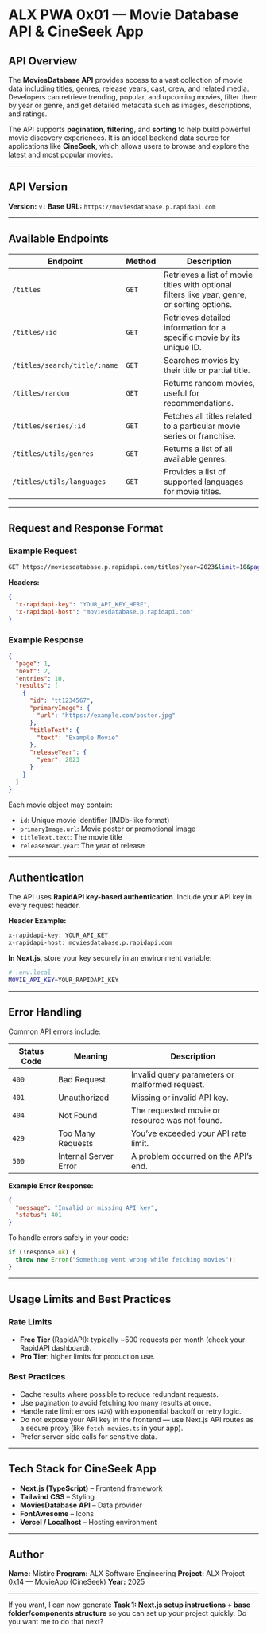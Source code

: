 
# ALX PWA 0x01 — Movie Database API & CineSeek App

## API Overview

The **MoviesDatabase API** provides access to a vast collection of movie data including titles, genres, release years, cast, crew, and related media. Developers can retrieve trending, popular, and upcoming movies, filter them by year or genre, and get detailed metadata such as images, descriptions, and ratings.

The API supports **pagination**, **filtering**, and **sorting** to help build powerful movie discovery experiences.
It is an ideal backend data source for applications like **CineSeek**, which allows users to browse and explore the latest and most popular movies.

---

## API Version

**Version:** `v1`
**Base URL:** `https://moviesdatabase.p.rapidapi.com`

---

## Available Endpoints

| Endpoint                     | Method | Description                                                                                  |
| ---------------------------- | ------ | -------------------------------------------------------------------------------------------- |
| `/titles`                    | `GET`  | Retrieves a list of movie titles with optional filters like year, genre, or sorting options. |
| `/titles/:id`                | `GET`  | Retrieves detailed information for a specific movie by its unique ID.                        |
| `/titles/search/title/:name` | `GET`  | Searches movies by their title or partial title.                                             |
| `/titles/random`             | `GET`  | Returns random movies, useful for recommendations.                                           |
| `/titles/series/:id`         | `GET`  | Fetches all titles related to a particular movie series or franchise.                        |
| `/titles/utils/genres`       | `GET`  | Returns a list of all available genres.                                                      |
| `/titles/utils/languages`    | `GET`  | Provides a list of supported languages for movie titles.                                     |

---

## Request and Response Format

### Example Request

```bash
GET https://moviesdatabase.p.rapidapi.com/titles?year=2023&limit=10&page=1
```

**Headers:**

```json
{
  "x-rapidapi-key": "YOUR_API_KEY_HERE",
  "x-rapidapi-host": "moviesdatabase.p.rapidapi.com"
}
```

### Example Response

```json
{
  "page": 1,
  "next": 2,
  "entries": 10,
  "results": [
    {
      "id": "tt1234567",
      "primaryImage": {
        "url": "https://example.com/poster.jpg"
      },
      "titleText": {
        "text": "Example Movie"
      },
      "releaseYear": {
        "year": 2023
      }
    }
  ]
}
```

Each movie object may contain:

* `id`: Unique movie identifier (IMDb-like format)
* `primaryImage.url`: Movie poster or promotional image
* `titleText.text`: The movie title
* `releaseYear.year`: The year of release

---

## Authentication

The API uses **RapidAPI key-based authentication**.
Include your API key in every request header.

**Header Example:**

```bash
x-rapidapi-key: YOUR_API_KEY
x-rapidapi-host: moviesdatabase.p.rapidapi.com
```

**In Next.js**, store your key securely in an environment variable:

```bash
# .env.local
MOVIE_API_KEY=YOUR_RAPIDAPI_KEY
```

---

## Error Handling

Common API errors include:

| Status Code | Meaning               | Description                                    |
| ----------- | --------------------- | ---------------------------------------------- |
| `400`       | Bad Request           | Invalid query parameters or malformed request. |
| `401`       | Unauthorized          | Missing or invalid API key.                    |
| `404`       | Not Found             | The requested movie or resource was not found. |
| `429`       | Too Many Requests     | You’ve exceeded your API rate limit.           |
| `500`       | Internal Server Error | A problem occurred on the API’s end.           |

**Example Error Response:**

```json
{
  "message": "Invalid or missing API key",
  "status": 401
}
```

To handle errors safely in your code:

```typescript
if (!response.ok) {
  throw new Error("Something went wrong while fetching movies");
}
```

---

## Usage Limits and Best Practices

### Rate Limits

* **Free Tier** (RapidAPI): typically ~500 requests per month (check your RapidAPI dashboard).
* **Pro Tier**: higher limits for production use.

### Best Practices

* Cache results where possible to reduce redundant requests.
* Use pagination to avoid fetching too many results at once.
* Handle rate limit errors (`429`) with exponential backoff or retry logic.
* Do not expose your API key in the frontend — use Next.js API routes as a secure proxy (like `fetch-movies.ts` in your app).
* Prefer server-side calls for sensitive data.

---

## Tech Stack for CineSeek App

* **Next.js (TypeScript)** – Frontend framework
* **Tailwind CSS** – Styling
* **MoviesDatabase API** – Data provider
* **FontAwesome** – Icons
* **Vercel / Localhost** – Hosting environment

---

## Author

**Name:** Mistire
**Program:** ALX Software Engineering
**Project:** ALX Project 0x14 — MovieApp (CineSeek)
**Year:** 2025

---

If you want, I can now generate **Task 1: Next.js setup instructions + base folder/components structure** so you can set up your project quickly. Do you want me to do that next?
